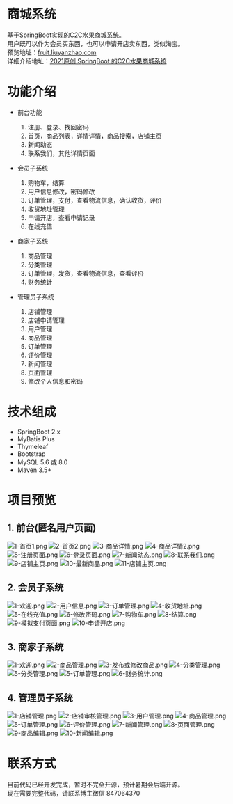 # 商城系统
基于SpringBoot实现的C2C水果商城系统。<br/>
用户既可以作为会员买东西，也可以申请开店卖东西，类似淘宝。<br/>
预览地址：[fruit.liuyanzhao.com](fruit.liuyanzhao.com) <br/>
详细介绍地址：[2021原创 SpringBoot 的C2C水果商城系统](https://liuyanzhao.com/shop/1353566462320709633.html) <br/>

# 功能介绍
- 前台功能
    1. 注册、登录、找回密码
    2. 首页，商品列表，详情详情，商品搜索，店铺主页
    3. 新闻动态
    4. 联系我们，其他详情页面
    
- 会员子系统
    1. 购物车，结算
    2. 用户信息修改，密码修改
    3. 订单管理，支付，查看物流信息，确认收货，评价
    4. 收货地址管理
    5. 申请开店，查看申请记录
    6. 在线充值
    
    
- 商家子系统
    1. 商品管理
    2. 分类管理
    3. 订单管理，发货，查看物流信息，查看评价
    4. 财务统计

- 管理员子系统
    1. 店铺管理
    2. 店铺申请管理
    3. 用户管理
    4. 商品管理
    5. 订单管理
    6. 评价管理
    7. 新闻管理
    8. 页面管理
    9. 修改个人信息和密码


# 技术组成
- SpringBoot 2.x
- MyBatis Plus
- Thymeleaf
- Bootstrap
- MySQL 5.6 或 8.0
- Maven 3.5+

# 项目预览
## 1. 前台(匿名用户页面)
![1-首页1.png](img/front/1-首页1.png)
![2-首页2.png](img/front/2-首页2.png)
![3-商品详情.png](img/front/3-商品详情.png)
![4-商品详情2.png](img/front/4-商品详情2.png)
![5-注册页面.png](img/front/5-注册页面.png)
![6-登录页面.png](img/front/6-登录页面.png)
![7-新闻动态.png](img/front/7-新闻动态.png)
![8-联系我们.png](img/front/8-联系我们.png)
![9-店铺主页.png](img/front/9-店铺主页.png)
![10-最新商品.png](img/front/10-最新商品.png)
![11-店铺主页.png](img/front/11-店铺主页.png)

## 2. 会员子系统
![1-欢迎.png](img/member/1-欢迎.png)
![2-用户信息.png](img/member/2-用户信息.png)
![3-订单管理.png](img/member/3-订单管理.png)
![4-收货地址.png](img/member/4-收货地址.png)
![5-在线充值.png](img/member/5-在线充值.png)
![6-修改密码.png](img/member/6-修改密码.png)
![7-购物车.png](img/member/7-购物车.png)
![8-结算.png](img/member/8-结算.png)
![9-模拟支付页面.png](img/member/9-模拟支付页面.png)
![10-申请开店.png](img/member/10-申请开店.png)

## 3. 商家子系统
![1-欢迎.png](img/business/1-欢迎.png)
![2-商品管理.png](img/business/2-商品管理.png)
![3-发布或修改商品.png](img/business/3-发布或修改商品.png)
![4-分类管理.png](img/business/4-分类管理.png)
![5-分类管理.png](img/business/5-分类管理.png)
![5-订单管理.png](img/business/5-订单管理.png)
![6-财务统计.png](img/business/6-财务统计.png)

## 4. 管理员子系统
![1-店铺管理.png](img/admin/1-店铺管理.png)
![2-店铺审核管理.png](img/admin/2-店铺审核管理.png)
![3-用户管理.png](img/admin/3-用户管理.png)
![4-商品管理.png](img/admin/4-商品管理.png)
![5-订单管理.png](img/admin/5-订单管理.png)
![6-评价管理.png](img/admin/6-评价管理.png)
![7-新闻管理.png](img/admin/7-新闻管理.png)
![8-页面管理.png](img/admin/8-页面管理.png)
![9-商品编辑.png](img/admin/9-商品编辑.png)
![10-新闻编辑.png](img/admin/10-新闻编辑.png)

# 联系方式
目前代码已经开发完成，暂时不完全开源，预计暑期会后端开源。<br/>
现在需要完整代码，请联系博主微信 847064370